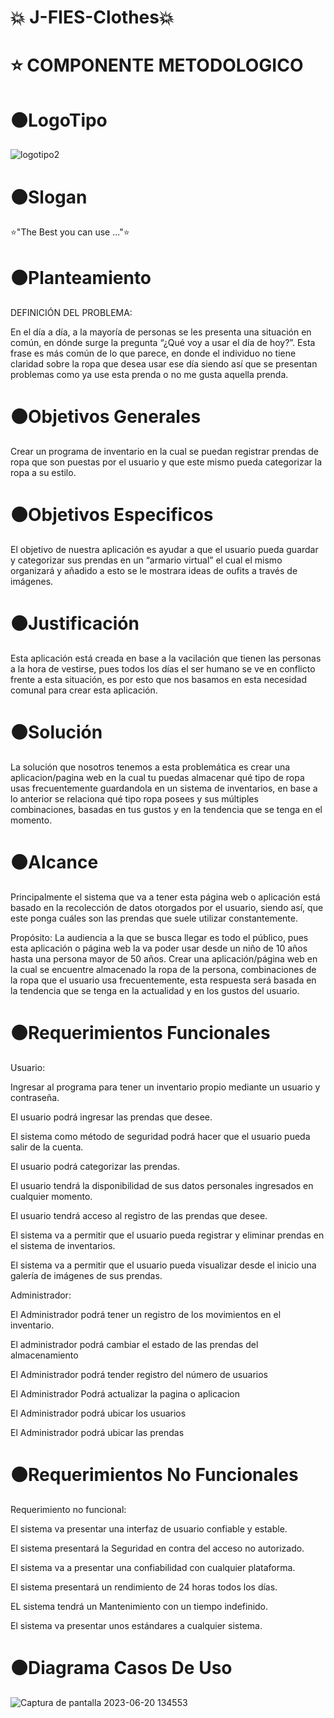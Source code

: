 # :collision: J-FIES-Clothes:collision:


# :star:  COMPONENTE METODOLOGICO

# :black_circle:LogoTipo
![logotipo2](https://github.com/J-FIES/j-fies-clothes/assets/135650607/5432be05-8af2-44f6-bebe-00a98dbee378)

# :black_circle:Slogan 
⭐"The Best you can use ..."⭐
# :black_circle:Planteamiento
DEFINICIÓN DEL PROBLEMA: 

En el día a día, a la mayoría de personas se les presenta una situación en común, en dónde surge la pregunta “¿Qué voy a usar el día de hoy?”.  Esta frase es más común de lo que parece, en donde el  individuo no tiene claridad sobre la ropa que desea usar ese día siendo así que se presentan problemas como ya use esta prenda o no me gusta aquella prenda.

# :black_circle:Objetivos Generales
Crear un programa de inventario en la cual se puedan registrar prendas de ropa que son puestas por el usuario y que este mismo pueda categorizar la ropa a su estilo.
# :black_circle:Objetivos Especificos
El objetivo de nuestra aplicación es ayudar a que el usuario pueda guardar y categorizar sus prendas en un “armario virtual” el cual el mismo organizará y añadido a esto se le mostrara ideas de oufits a través de imágenes.
# :black_circle:Justificación
Esta aplicación está creada en base a la vacilación que tienen las personas a la hora de vestirse, pues todos los días el ser humano se ve en conflicto frente a esta situación, es por esto que nos basamos en esta necesidad comunal para crear esta aplicación. 
# :black_circle:Solución
La solución que nosotros tenemos a esta problemática es crear una aplicacion/pagina web en la cual tu puedas almacenar qué tipo de ropa usas frecuentemente guardandola en un sistema de inventarios, en base a lo anterior se relaciona qué tipo ropa posees y sus múltiples combinaciones, basadas en tus gustos y en la tendencia que se tenga en el momento. 
# :black_circle:Alcance
Principalmente el sistema que va a tener esta página web o aplicación está basado en la recolección de datos otorgados por el usuario, siendo así, que este ponga cuáles son las prendas que suele utilizar constantemente. 

Propósito: La audiencia a la que se busca llegar es todo el público, pues esta aplicación o página web la va poder usar desde un niño de 10 años hasta una persona mayor de 50 años. 
Crear una aplicación/página web en la cual se encuentre almacenado la ropa de la persona, combinaciones de la ropa que el usuario usa frecuentemente, esta respuesta será basada en la tendencia que se tenga en la actualidad y en los gustos del usuario.  
# :black_circle:Requerimientos Funcionales
Usuario:

Ingresar al programa para tener un inventario propio mediante un usuario y contraseña.

El usuario podrá ingresar las prendas que desee.

El sistema como método de seguridad podrá hacer que el  usuario pueda salir de la cuenta.

El usuario podrá categorizar las prendas.

El usuario tendrá la disponibilidad de sus datos personales ingresados en cualquier momento.

El usuario tendrá acceso al registro de las prendas que desee.  

El sistema va a permitir que el usuario pueda registrar y eliminar prendas en el sistema de inventarios.

El sistema va a permitir que el usuario pueda visualizar desde el inicio una galería de imágenes de sus prendas.

Administrador:

El Administrador podrá tener un registro de los movimientos en el inventario. 

El administrador podrá cambiar  el estado de las prendas del almacenamiento

El Administrador podrá tender registro del número de usuarios

El Administrador Podrá actualizar la pagina o aplicacion  

El Administrador podrá ubicar los usuarios

El Administrador podrá ubicar las prendas

# :black_circle:Requerimientos No Funcionales
Requerimiento no funcional:

El sistema va presentar una interfaz de usuario confiable y estable.

El sistema presentará la Seguridad en contra del acceso no autorizado.

El sistema va a presentar una confiabilidad con cualquier plataforma. 

El sistema presentará un rendimiento de 24 horas todos los días. 

EL sistema tendrá un Mantenimiento con un tiempo indefinido.

El sistema va presentar unos estándares a cualquier sistema. 

# :black_circle:Diagrama Casos De Uso
![Captura de pantalla 2023-06-20 134553](https://github.com/J-FIES/j-fies-clothes/assets/135650607/9c412d3f-b145-4d43-97b8-efcd03fd9899)


